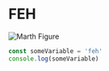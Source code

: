 # FEH

![Marth Figure](https://itakon.it/wp-content/uploads/2021/06/Fire-Emblem-una-figure-per-Marth-da-Good-Smile-Company-e-Intelligent-Systems-3.jpg)

```javascript
const someVariable = 'feh'
console.log(someVariable)
```
